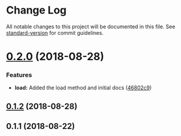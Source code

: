 # Change Log

All notable changes to this project will be documented in this file. See [standard-version](https://github.com/conventional-changelog/standard-version) for commit guidelines.

<a name="0.2.0"></a>
# [0.2.0](https://github.com/calebdwilliams/stylit/compare/v0.1.2...v0.2.0) (2018-08-28)


### Features

* **load:** Added the load method and initial docs ([46802c9](https://github.com/calebdwilliams/stylit/commit/46802c9))



<a name="0.1.2"></a>
## [0.1.2](https://github.com/calebdwilliams/stylit/compare/v0.1.1...v0.1.2) (2018-08-28)



<a name="0.1.1"></a>
## 0.1.1 (2018-08-22)
